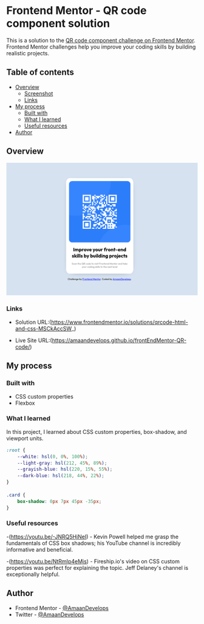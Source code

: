 # Frontend Mentor - QR code component solution

This is a solution to the [QR code component challenge on Frontend Mentor](https://www.frontendmentor.io/challenges/qr-code-component-iux_sIO_H). Frontend Mentor challenges help you improve your coding skills by building realistic projects.

## Table of contents

- [Overview](#overview)
  - [Screenshot](#screenshot)
  - [Links](#links)
- [My process](#my-process)
  - [Built with](#built-with)
  - [What I learned](#what-i-learned)
  - [Useful resources](#useful-resources)
- [Author](#author)

## Overview

![](./Screenshot.png)

### Links

- Solution URL:(https://www.frontendmentor.io/solutions/qrcode-html-and-css-MSCkAccSW_)

- Live Site URL:(https://amaandevelops.github.io/frontEndMentor-QR-code/)

## My process

### Built with

- CSS custom properties
- Flexbox


### What I learned

In this project, I learned about CSS custom properties, box-shadow, and viewport units.

```css
:root {
    --white: hsl(0, 0%, 100%);
    --light-gray: hsl(212, 45%, 89%);
    --grayish-blue: hsl(220, 15%, 55%);
    --dark-blue: hsl(218, 44%, 22%);
}

.card {
    box-shadow: 0px 7px 45px -35px;
}
```

### Useful resources

-(https://youtu.be/-JNRQ5HjNeI) - Kevin Powell helped me grasp the fundamentals of CSS box shadows; his YouTube channel is incredibly informative and beneficial.

-(https://youtu.be/NtRmIp4eMjs) - Fireship.io's video on CSS custom properties was perfect for explaining the topic. Jeff Delaney's channel is exceptionally helpful.


## Author

- Frontend Mentor - [@AmaanDevelops](https://www.frontendmentor.io/profile/AmaanDevelops)
- Twitter - [@AmaanDevelops](https://www.twitter.com/AmaanDevelops)